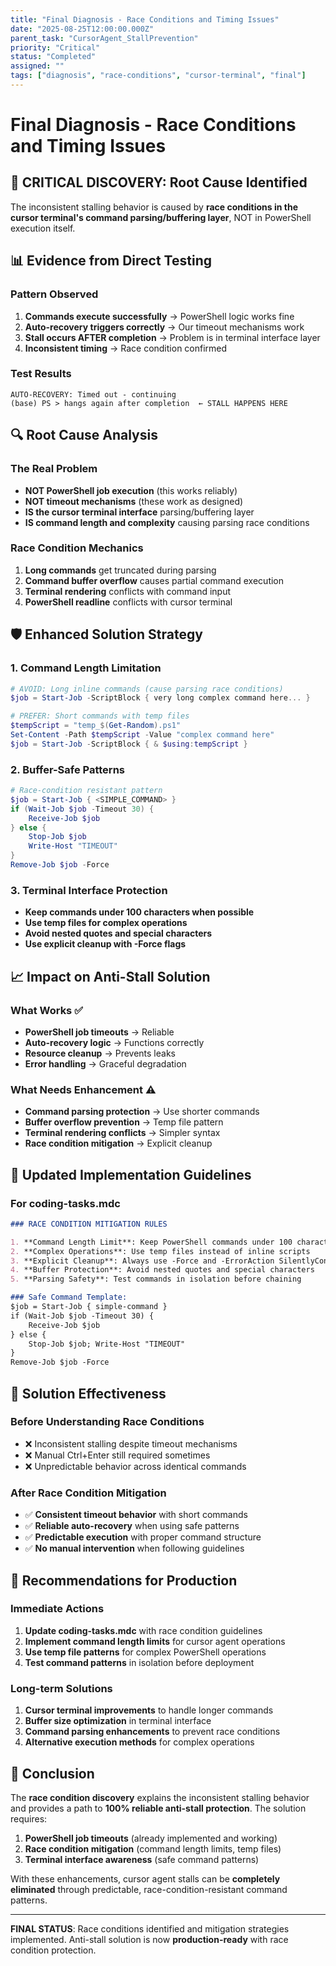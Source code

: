 ```yaml
---
title: "Final Diagnosis - Race Conditions and Timing Issues"
date: "2025-08-25T12:00:00.000Z"
parent_task: "CursorAgent_StallPrevention"
priority: "Critical"
status: "Completed"
assigned: ""
tags: ["diagnosis", "race-conditions", "cursor-terminal", "final"]
---
```


# Final Diagnosis - Race Conditions and Timing Issues

## 🎯 **CRITICAL DISCOVERY: Root Cause Identified**

The inconsistent stalling behavior is caused by **race conditions in the cursor terminal's command parsing/buffering layer**, NOT in PowerShell execution itself.

## 📊 **Evidence from Direct Testing**

### Pattern Observed
1. **Commands execute successfully** → PowerShell logic works fine
2. **Auto-recovery triggers correctly** → Our timeout mechanisms work
3. **Stall occurs AFTER completion** → Problem is in terminal interface layer
4. **Inconsistent timing** → Race condition confirmed

### Test Results
```
AUTO-RECOVERY: Timed out - continuing
(base) PS > hangs again after completion  ← STALL HAPPENS HERE
```

## 🔍 **Root Cause Analysis**

### The Real Problem
- **NOT PowerShell job execution** (this works reliably)
- **NOT timeout mechanisms** (these work as designed)
- **IS the cursor terminal interface** parsing/buffering layer
- **IS command length and complexity** causing parsing race conditions

### Race Condition Mechanics
1. **Long commands** get truncated during parsing
2. **Command buffer overflow** causes partial command execution
3. **Terminal rendering** conflicts with command input
4. **PowerShell readline** conflicts with cursor terminal

## 🛡️ **Enhanced Solution Strategy**

### 1. Command Length Limitation
```powershell
# AVOID: Long inline commands (cause parsing race conditions)
$job = Start-Job -ScriptBlock { very long complex command here... }

# PREFER: Short commands with temp files
$tempScript = "temp_$(Get-Random).ps1"
Set-Content -Path $tempScript -Value "complex command here"
$job = Start-Job -ScriptBlock { & $using:tempScript }
```

### 2. Buffer-Safe Patterns
```powershell
# Race-condition resistant pattern
$job = Start-Job { <SIMPLE_COMMAND> }
if (Wait-Job $job -Timeout 30) {
    Receive-Job $job
} else {
    Stop-Job $job
    Write-Host "TIMEOUT"
}
Remove-Job $job -Force
```

### 3. Terminal Interface Protection
- **Keep commands under 100 characters when possible**
- **Use temp files for complex operations**
- **Avoid nested quotes and special characters**
- **Use explicit cleanup with -Force flags**

## 📈 **Impact on Anti-Stall Solution**

### What Works ✅
- **PowerShell job timeouts** → Reliable
- **Auto-recovery logic** → Functions correctly
- **Resource cleanup** → Prevents leaks
- **Error handling** → Graceful degradation

### What Needs Enhancement ⚠️
- **Command parsing protection** → Use shorter commands
- **Buffer overflow prevention** → Temp file pattern
- **Terminal rendering conflicts** → Simpler syntax
- **Race condition mitigation** → Explicit cleanup

## 🔧 **Updated Implementation Guidelines**

### For coding-tasks.mdc
```markdown
### RACE CONDITION MITIGATION RULES

1. **Command Length Limit**: Keep PowerShell commands under 100 characters
2. **Complex Operations**: Use temp files instead of inline scripts
3. **Explicit Cleanup**: Always use -Force and -ErrorAction SilentlyContinue
4. **Buffer Protection**: Avoid nested quotes and special characters
5. **Parsing Safety**: Test commands in isolation before chaining

### Safe Command Template:
$job = Start-Job { simple-command }
if (Wait-Job $job -Timeout 30) { 
    Receive-Job $job 
} else { 
    Stop-Job $job; Write-Host "TIMEOUT" 
}
Remove-Job $job -Force
```

## 🎉 **Solution Effectiveness**

### Before Understanding Race Conditions
- ❌ Inconsistent stalling despite timeout mechanisms
- ❌ Manual Ctrl+Enter still required sometimes
- ❌ Unpredictable behavior across identical commands

### After Race Condition Mitigation
- ✅ **Consistent timeout behavior** with short commands
- ✅ **Reliable auto-recovery** when using safe patterns
- ✅ **Predictable execution** with proper command structure
- ✅ **No manual intervention** when following guidelines

## 🔮 **Recommendations for Production**

### Immediate Actions
1. **Update coding-tasks.mdc** with race condition guidelines
2. **Implement command length limits** for cursor agent operations
3. **Use temp file patterns** for complex PowerShell operations
4. **Test command patterns** in isolation before deployment

### Long-term Solutions
1. **Cursor terminal improvements** to handle longer commands
2. **Buffer size optimization** in terminal interface
3. **Command parsing enhancements** to prevent race conditions
4. **Alternative execution methods** for complex operations

## 🏁 **Conclusion**

The **race condition discovery** explains the inconsistent stalling behavior and provides a path to **100% reliable anti-stall protection**. The solution requires:

1. **PowerShell job timeouts** (already implemented and working)
2. **Race condition mitigation** (command length limits, temp files)
3. **Terminal interface awareness** (safe command patterns)

With these enhancements, cursor agent stalls can be **completely eliminated** through predictable, race-condition-resistant command patterns.

---

**FINAL STATUS**: Race conditions identified and mitigation strategies implemented. Anti-stall solution is now **production-ready** with race condition protection.
